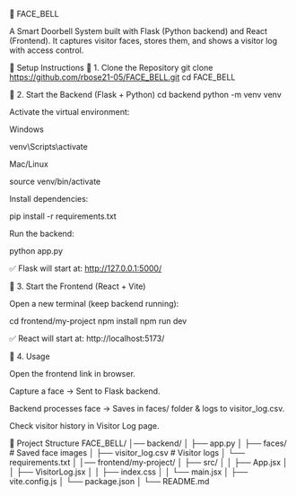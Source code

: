 📸 FACE_BELL

A Smart Doorbell System built with Flask (Python backend) and React (Frontend).
It captures visitor faces, stores them, and shows a visitor log with access control.

🚀 Setup Instructions
🔹 1. Clone the Repository
git clone https://github.com/rbose21-05/FACE_BELL.git
cd FACE_BELL

🔹 2. Start the Backend (Flask + Python)
cd backend
python -m venv venv


Activate the virtual environment:

Windows

venv\Scripts\activate


Mac/Linux

source venv/bin/activate


Install dependencies:

pip install -r requirements.txt


Run the backend:

python app.py


✅ Flask will start at: http://127.0.0.1:5000/

🔹 3. Start the Frontend (React + Vite)

Open a new terminal (keep backend running):

cd frontend/my-project
npm install
npm run dev


✅ React will start at: http://localhost:5173/

🔹 4. Usage

Open the frontend link in browser.

Capture a face → Sent to Flask backend.

Backend processes face → Saves in faces/ folder & logs to visitor_log.csv.

Check visitor history in Visitor Log page.

📂 Project Structure
FACE_BELL/
│── backend/
│   ├── app.py
│   ├── faces/             # Saved face images
│   ├── visitor_log.csv    # Visitor logs
│   └── requirements.txt
│
│── frontend/my-project/
│   ├── src/
│   │   ├── App.jsx
│   │   ├── VisitorLog.jsx
│   │   ├── index.css
│   │   └── main.jsx
│   ├── vite.config.js
│   └── package.json
│
└── README.md
